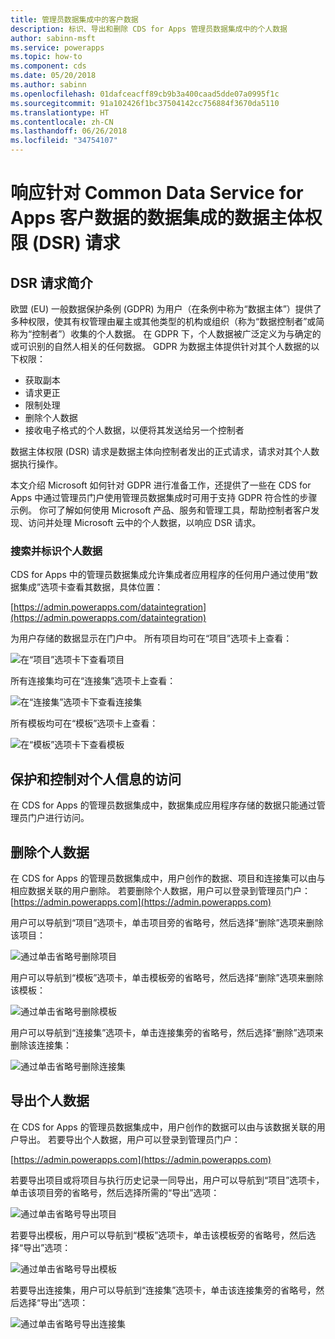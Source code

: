 ```yaml
---
title: 管理员数据集成中的客户数据
description: 标识、导出和删除 CDS for Apps 管理员数据集成中的个人数据
author: sabinn-msft
ms.service: powerapps
ms.topic: how-to
ms.component: cds
ms.date: 05/20/2018
ms.author: sabinn
ms.openlocfilehash: 01dafceacff89cb9b3a400caad5dde07a0995f1c
ms.sourcegitcommit: 91a102426f1bc37504142cc756884f3670da5110
ms.translationtype: HT
ms.contentlocale: zh-CN
ms.lasthandoff: 06/26/2018
ms.locfileid: "34754107"
---
```

# <a name="responding-to-data-subject-rights-dsr-requests-for-data-integration-for-common-data-service-for-apps-customer-data"></a>响应针对 Common Data Service for Apps 客户数据的数据集成的数据主体权限 (DSR) 请求

## <a name="introduction-to-dsr-requests"></a>DSR 请求简介

欧盟 (EU) 一般数据保护条例 (GDPR) 为用户（在条例中称为“数据主体”）提供了多种权限，使其有权管理由雇主或其他类型的机构或组织（称为“数据控制者”或简称为“控制者”）收集的个人数据。 在 GDPR 下，个人数据被广泛定义为与确定的或可识别的自然人相关的任何数据。 GDPR 为数据主体提供针对其个人数据的以下权限：

- 获取副本
- 请求更正
- 限制处理
- 删除个人数据
- 接收电子格式的个人数据，以便将其发送给另一个控制者

数据主体权限 (DSR) 请求是数据主体向控制者发出的正式请求，请求对其个人数据执行操作。

本文介绍 Microsoft 如何针对 GDPR 进行准备工作，还提供了一些在 CDS for Apps 中通过管理员门户使用管理员数据集成时可用于支持 GDPR 符合性的步骤示例。 你可了解如何使用 Microsoft 产品、服务和管理工具，帮助控制者客户发现、访问并处理 Microsoft 云中的个人数据，以响应 DSR 请求。

### <a name="searching-for-and-identifying-personal-data"></a>搜索并标识个人数据

CDS for Apps 中的管理员数据集成允许集成者应用程序的任何用户通过使用“数据集成”选项卡查看其数据，具体位置：

[https://admin.powerapps.com/dataintegration](https://admin.powerapps.com/dataintegration)

为用户存储的数据显示在门户中。 所有项目均可在“项目”选项卡上查看：

![在“项目”选项卡下查看项目](./media/data-integration-gdpr-dsr/projects-tab.png)

所有连接集均可在“连接集”选项卡上查看：

![在“连接集”选项卡下查看连接集](./media/data-integration-gdpr-dsr/connections-tab.png)

所有模板均可在“模板”选项卡上查看：

![在“模板”选项卡下查看模板](./media/data-integration-gdpr-dsr/templates-tab.png)

## <a name="securing-and-controlling-access-to-personal-information"></a>保护和控制对个人信息的访问

在 CDS for Apps 的管理员数据集成中，数据集成应用程序存储的数据只能通过管理员门户进行访问。

## <a name="deleting-personal-data"></a>删除个人数据

在 CDS for Apps 的管理员数据集成中，用户创作的数据、项目和连接集可以由与相应数据关联的用户删除。 若要删除个人数据，用户可以登录到管理员门户：[https://admin.powerapps.com](https://admin.powerapps.com)

用户可以导航到“项目”选项卡，单击项目旁的省略号，然后选择“删除”选项来删除该项目：

![通过单击省略号删除项目](./media/data-integration-gdpr-dsr/projects-del.png)

用户可以导航到“模板”选项卡，单击模板旁的省略号，然后选择“删除”选项来删除该模板：

![通过单击省略号删除模板](./media/data-integration-gdpr-dsr/templates-del.png)

用户可以导航到“连接集”选项卡，单击连接集旁的省略号，然后选择“删除”选项来删除该连接集：

![通过单击省略号删除连接集](./media/data-integration-gdpr-dsr/connsets-del.png)

## <a name="exporting-personal-data"></a>导出个人数据

在 CDS for Apps 的管理员数据集成中，用户创作的数据可以由与该数据关联的用户导出。 若要导出个人数据，用户可以登录到管理员门户：

[https://admin.powerapps.com](https://admin.powerapps.com)

若要导出项目或将项目与执行历史记录一同导出，用户可以导航到“项目”选项卡，单击该项目旁的省略号，然后选择所需的“导出”选项：

![通过单击省略号导出项目](./media/data-integration-gdpr-dsr/projects-exp.png)

若要导出模板，用户可以导航到“模板”选项卡，单击该模板旁的省略号，然后选择“导出”选项：

![通过单击省略号导出模板](./media/data-integration-gdpr-dsr/templates-exp.png)

若要导出连接集，用户可以导航到“连接集”选项卡，单击该连接集旁的省略号，然后选择“导出”选项：

![通过单击省略号导出连接集](./media/data-integration-gdpr-dsr/connsets-exp.png)
